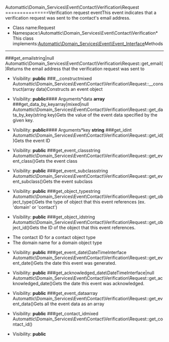 Automattic\Domain_Services\Event\Contact\Verification\Request
===============Verification request eventThis event indicates that a verification request was sent to the contact's email address.
* Class name:Request
* Namespace:\Automattic\Domain_Services\Event\Contact\Verification* This class implements:[Automattic\Domain_Services\Event\Event_Interface](Automattic-Domain_Services-Event-Event_Interface.md)Methods
-------
###get_emailstring|null Automattic\Domain_Services\Event\Contact\Verification\Request::get_email()Returns the email address that the verification request was sent to



* Visibility: **public**
###__constructmixed Automattic\Domain_Services\Event\Contact\Verification\Request::__construct(array data)Constructs an event object



* Visibility: **public**#### Arguments*data **array**
###get_data_by_keyarray|mixed|null Automattic\Domain_Services\Event\Contact\Verification\Request::get_data_by_key(string key)Gets the value of the event data specified by the given key.



* Visibility: **public**#### Arguments*key **string**
###get_idint Automattic\Domain_Services\Event\Contact\Verification\Request::get_id()Gets the event ID



* Visibility: **public**
###get_event_classstring Automattic\Domain_Services\Event\Contact\Verification\Request::get_event_class()Gets the event class



* Visibility: **public**
###get_event_subclassstring Automattic\Domain_Services\Event\Contact\Verification\Request::get_event_subclass()Gets the event subclass



* Visibility: **public**
###get_object_typestring Automattic\Domain_Services\Event\Contact\Verification\Request::get_object_type()Gets the type of object that this event references (ex. 'domain' or 'contact')



* Visibility: **public**
###get_object_idstring Automattic\Domain_Services\Event\Contact\Verification\Request::get_object_id()Gets the ID of the object that this event references.

- The contact ID for a contact object type
- The domain name for a domain object type

* Visibility: **public**
###get_event_date\DateTimeInterface Automattic\Domain_Services\Event\Contact\Verification\Request::get_event_date()Gets the date this event was generated.



* Visibility: **public**
###get_acknowledged_date\DateTimeInterface|null Automattic\Domain_Services\Event\Contact\Verification\Request::get_acknowledged_date()Gets the date this event was acknowledged.



* Visibility: **public**
###get_event_dataarray Automattic\Domain_Services\Event\Contact\Verification\Request::get_event_data()Gets all the event data as an array



* Visibility: **public**
###get_contact_idmixed Automattic\Domain_Services\Event\Contact\Verification\Request::get_contact_id()



* Visibility: **public**